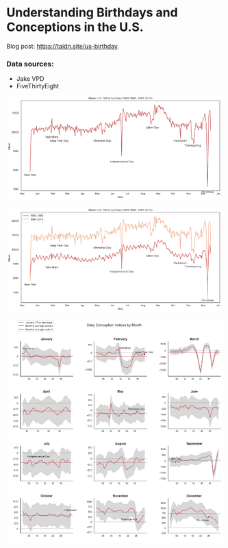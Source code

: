 # Understanding Birthdays and Conceptions in the U.S.

Blog post: https://taidn.site/us-birthday.

### Data sources:
* Jake VPD
* FiveThirtyEight

![birthday1](/fig/birthdays.png)

![birthday2](/fig/birthdayscompare.png)

![conceptionsmonth](/fig/conceptionsmonth.png)

